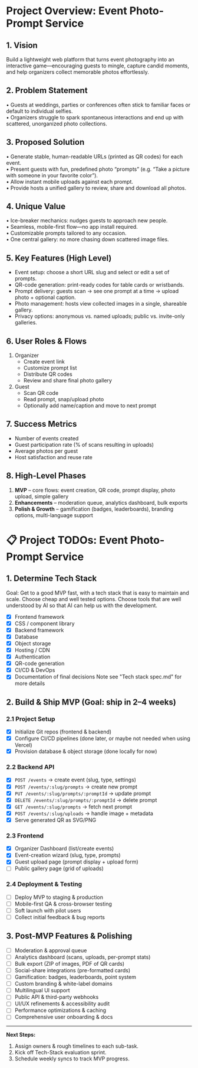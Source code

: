 # Project Overview: Event Photo-Prompt Service

## 1. Vision  
Build a lightweight web platform that turns event photography into an interactive game—encouraging guests to mingle, capture candid moments, and help organizers collect memorable photos effortlessly.

## 2. Problem Statement  
• Guests at weddings, parties or conferences often stick to familiar faces or default to individual selfies.  
• Organizers struggle to spark spontaneous interactions and end up with scattered, unorganized photo collections.

## 3. Proposed Solution  
• Generate stable, human-readable URLs (printed as QR codes) for each event.  
• Present guests with fun, predefined photo “prompts” (e.g. “Take a picture with someone in your favorite color”).  
• Allow instant mobile uploads against each prompt.  
• Provide hosts a unified gallery to review, share and download all photos.

## 4. Unique Value  
• Ice-breaker mechanics: nudges guests to approach new people.  
• Seamless, mobile-first flow—no app install required.  
• Customizable prompts tailored to any occasion.  
• One central gallery: no more chasing down scattered image files.

## 5. Key Features (High Level)  
- Event setup: choose a short URL slug and select or edit a set of prompts.  
- QR-code generation: print-ready codes for table cards or wristbands.  
- Prompt delivery: guests scan → see one prompt at a time → upload photo + optional caption.  
- Photo management: hosts view collected images in a single, shareable gallery.  
- Privacy options: anonymous vs. named uploads; public vs. invite-only galleries.

## 6. User Roles & Flows  
1. Organizer  
   - Create event link  
   - Customize prompt list  
   - Distribute QR codes  
   - Review and share final photo gallery  
2. Guest  
   - Scan QR code  
   - Read prompt, snap/upload photo  
   - Optionally add name/caption and move to next prompt  

## 7. Success Metrics  
- Number of events created  
- Guest participation rate (% of scans resulting in uploads)  
- Average photos per guest  
- Host satisfaction and reuse rate  

## 8. High-Level Phases  
1. **MVP** – core flows: event creation, QR code, prompt display, photo upload, simple gallery  
2. **Enhancements** – moderation queue, analytics dashboard, bulk exports  
3. **Polish & Growth** – gamification (badges, leaderboards), branding options, multi-language support  


# 📋 Project TODOs: Event Photo-Prompt Service

## 1. Determine Tech Stack
Goal: Get to a good MVP fast, with a tech stack that is easy to maintain and scale. Choose cheap and well tested options. Choose tools that are well understood by AI so that AI can help us with the development.
- [x] Frontend framework  
- [x] CSS / component library  
- [x] Backend framework  
- [x] Database  
- [x] Object storage  
- [x] Hosting / CDN  
- [x] Authentication  
- [x] QR-code generation  
- [x] CI/CD & DevOps  
- [x] Documentation of final decisions
Note see "Tech stack spec.md" for more details

## 2. Build & Ship MVP (Goal: ship in 2–4 weeks)
### 2.1 Project Setup
- [x] Initialize Git repos (frontend & backend)  
- [x] Configure CI/CD pipelines  (done later, or maybe not needed when using Vercel)
- [x] Provision database & object storage (done locally for now) 

### 2.2 Backend API
- [x] `POST /events` → create event (slug, type, settings)
- [x] `POST /events/:slug/prompts` → create new prompt
- [x] `PUT /events/:slug/prompts/:promptId` → update prompt
- [x] `DELETE /events/:slug/prompts/:promptId` → delete prompt
- [x] `GET /events/:slug/prompts` → fetch next prompt  
- [x] `POST /events/:slug/uploads` → handle image + metadata  
- [x] Serve generated QR as SVG/PNG  

### 2.3 Frontend
- [x] Organizer Dashboard (list/create events)  
- [x] Event-creation wizard (slug, type, prompts)  
- [x] Guest upload page (prompt display + upload form)  
- [ ] Public gallery page (grid of uploads)

### 2.4 Deployment & Testing
- [ ] Deploy MVP to staging & production  
- [ ] Mobile-first QA & cross-browser testing  
- [ ] Soft launch with pilot users  
- [ ] Collect initial feedback & bug reports  

## 3. Post-MVP Features & Polishing
- [ ] Moderation & approval queue  
- [ ] Analytics dashboard (scans, uploads, per-prompt stats)  
- [ ] Bulk export (ZIP of images, PDF of QR cards)  
- [ ] Social-share integrations (pre-formatted cards)  
- [ ] Gamification: badges, leaderboards, point system  
- [ ] Custom branding & white-label domains  
- [ ] Multilingual UI support  
- [ ] Public API & third-party webhooks  
- [ ] UI/UX refinements & accessibility audit  
- [ ] Performance optimizations & caching  
- [ ] Comprehensive user onboarding & docs  

---

**Next Steps:**  
1. Assign owners & rough timelines to each sub-task.  
2. Kick off Tech-Stack evaluation sprint.  
3. Schedule weekly syncs to track MVP progress.